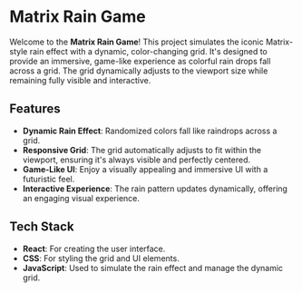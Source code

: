 # Matrix Rain Game

Welcome to the **Matrix Rain Game**! This project simulates the iconic Matrix-style rain effect with a dynamic, color-changing grid. It's designed to provide an immersive, game-like experience as colorful rain drops fall across a grid. The grid dynamically adjusts to the viewport size while remaining fully visible and interactive.

## Features

- **Dynamic Rain Effect**: Randomized colors fall like raindrops across a grid.
- **Responsive Grid**: The grid automatically adjusts to fit within the viewport, ensuring it's always visible and perfectly centered.
- **Game-Like UI**: Enjoy a visually appealing and immersive UI with a futuristic feel.
- **Interactive Experience**: The rain pattern updates dynamically, offering an engaging visual experience.

## Tech Stack

- **React**: For creating the user interface.
- **CSS**: For styling the grid and UI elements.
- **JavaScript**: Used to simulate the rain effect and manage the dynamic grid.

